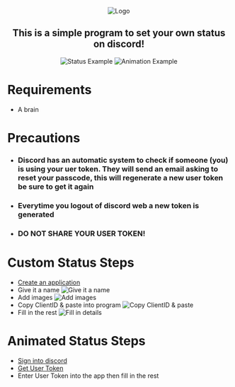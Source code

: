 <div align="center">
  <p>
    <img src="https://i.imgur.com/V1nlR1e.png" title="Logo">
  </p>

  <p style="text-align: center;">
    <h2>This is a simple program to set your own status on discord!</h2>
  </p>
  
  <p>
    <img src="https://i.imgur.com/pPZAiDk.png" title="Status Example">
    <img src="https://i.imgur.com/uMdSCFT.gif" title="Animation Example">
  </p>
</div>

# Requirements
- A brain

# Precautions
- ### Discord has an automatic system to check if someone (you) is using your uer token. They will send an email asking to reset your passcode, this will regenerate a new user token be sure to get it again
- ### Everytime you logout of discord web a new token is generated
- ### DO NOT SHARE YOUR USER TOKEN!

# Custom Status Steps
- [Create an application](https://discord.com/developers/applications)
- Give it a name
![Give it a name](https://i.imgur.com/xD2b1tU.png)
- Add images
![Add images](https://i.imgur.com/2bILbCG.png)
- Copy ClientID & paste into program
![Copy ClientID & paste](https://i.imgur.com/MXckkyp.png)
- Fill in the rest
![Fill in details](https://i.imgur.com/CzrIQVI.png)

# Animated Status Steps
- [Sign into discord](https://discord.com/channels/@me)
- [Get User Token](https://youtu.be/utTQfcuRBqU)
- Enter User Token into the app then fill in the rest
